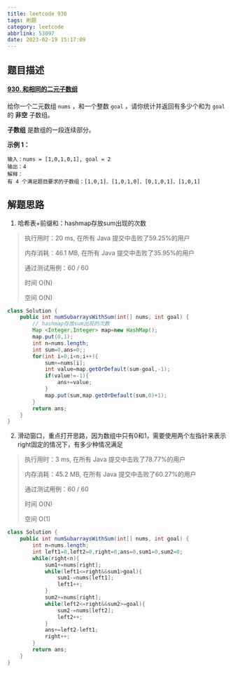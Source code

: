 ```yaml
---
title: leetcode 930
tags: 刷题
category: leetcode
abbrlink: 53097
date: 2023-02-19 15:17:09
---
```


## 题目描述

#### [930. 和相同的二元子数组](https://leetcode.cn/problems/binary-subarrays-with-sum/)



给你一个二元数组 `nums` ，和一个整数 `goal` ，请你统计并返回有多少个和为 `goal` 的 **非空** 子数组。

**子数组** 是数组的一段连续部分。

 

**示例 1：**

```
输入：nums = [1,0,1,0,1], goal = 2
输出：4
解释：
有 4 个满足题目要求的子数组：[1,0,1]、[1,0,1,0]、[0,1,0,1]、[1,0,1]
```





## 解题思路

1. 哈希表+前缀和：hashmap存放sum出现的次数

> 执行用时：20 ms, 在所有 Java 提交中击败了59.25%的用户
>
> 内存消耗：46.1 MB, 在所有 Java 提交中击败了35.95%的用户
>
> 通过测试用例：60 / 60
>
> 时间 O(N)
>
> 空间 O(N)

```java
class Solution {
    public int numSubarraysWithSum(int[] nums, int goal) {
        // hashmap存放sum出现的次数
        Map <Integer,Integer> map=new HashMap();
        map.put(0,1);
        int n=nums.length;
        int sum=0,ans=0;;
        for(int i=0;i<n;i++){
            sum+=nums[i];
            int value=map.getOrDefault(sum-goal,-1);
            if(value!=-1){
                ans+=value;
            }
            map.put(sum,map.getOrDefault(sum,0)+1);
        }
        return ans;
    }
}
```

2. 滑动窗口，重点打开思路，因为数组中只有0和1，需要使用两个左指针来表示right固定的情况下，有多少种情况满足

> 执行用时：3 ms, 在所有 Java 提交中击败了78.77%的用户
>
> 内存消耗：45.2 MB, 在所有 Java 提交中击败了60.27%的用户
>
> 通过测试用例：60 / 60
>
> 时间 O(N)
>
> 空间 O(1)

```java
class Solution {
    public int numSubarraysWithSum(int[] nums, int goal) {
        int n=nums.length;
        int left1=0,left2=0,right=0,ans=0,sum1=0,sum2=0;
        while(right<n){
            sum1+=nums[right];
            while(left1<=right&&sum1>goal){
                sum1-=nums[left1];
                left1++;
            }
            sum2+=nums[right];
            while(left2<=right&&sum2>=goal){
                sum2-=nums[left2];
                left2++;
            }
            ans+=left2-left1;
            right++;
        }
        return ans;
    }
}
```

